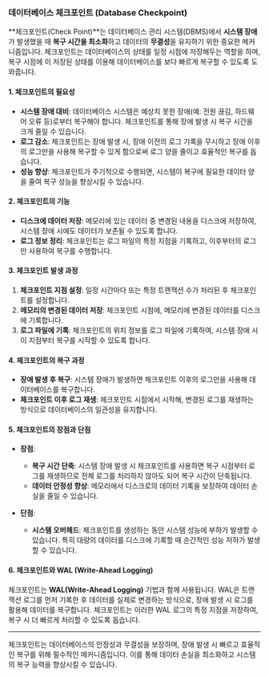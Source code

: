 ### 데이터베이스 체크포인트 (Database Checkpoint)

**체크포인트(Check Point)**는 데이터베이스 관리 시스템(DBMS)에서 **시스템 장애**가 발생했을 때 **복구 시간을 최소화**하고 데이터의 **무결성**을 유지하기 위한 중요한 메커니즘입니다. 체크포인트는 데이터베이스의 상태를 일정 시점에 저장해두는 역할을 하며, 복구 시점에 이 저장된 상태를 이용해 데이터베이스를 보다 빠르게 복구할 수 있도록 도와줍니다.

#### 1. 체크포인트의 필요성
- **시스템 장애 대비**: 데이터베이스 시스템은 예상치 못한 장애(예: 전원 끊김, 하드웨어 오류 등)로부터 복구해야 합니다. 체크포인트를 통해 장애 발생 시 복구 시간을 크게 줄일 수 있습니다.
- **로그 감소**: 체크포인트는 장애 발생 시, 장애 이전의 로그 기록을 무시하고 장애 이후의 로그만을 사용해 복구할 수 있게 함으로써 로그 양을 줄이고 효율적인 복구를 돕습니다.
- **성능 향상**: 체크포인트가 주기적으로 수행되면, 시스템이 복구에 필요한 데이터 양을 줄여 복구 성능을 향상시킬 수 있습니다.

#### 2. 체크포인트의 기능
- **디스크에 데이터 저장**: 메모리에 있는 데이터 중 변경된 내용을 디스크에 저장하여, 시스템 장애 시에도 데이터가 보존될 수 있도록 합니다.
- **로그 정보 정리**: 체크포인트는 로그 파일의 특정 지점을 기록하고, 이후부터의 로그만 사용하여 복구를 수행합니다.

#### 3. 체크포인트 발생 과정
1. **체크포인트 지점 설정**: 일정 시간마다 또는 특정 트랜잭션 수가 처리된 후 체크포인트를 설정합니다.
2. **메모리의 변경된 데이터 저장**: 체크포인트 시점에, 메모리에 변경된 데이터를 디스크에 기록합니다.
3. **로그 파일에 기록**: 체크포인트의 위치 정보를 로그 파일에 기록하여, 시스템 장애 시 이 지점부터 복구를 시작할 수 있도록 합니다.

#### 4. 체크포인트의 복구 과정
- **장애 발생 후 복구**: 시스템 장애가 발생하면 체크포인트 이후의 로그만을 사용해 데이터베이스를 복구합니다.
- **체크포인트 이후 로그 재생**: 체크포인트 시점에서 시작해, 변경된 로그를 재생하는 방식으로 데이터베이스의 일관성을 유지합니다.

#### 5. 체크포인트의 장점과 단점
- **장점**:
  - **복구 시간 단축**: 시스템 장애 발생 시 체크포인트를 사용하면 복구 시점부터 로그를 재생하므로 전체 로그를 처리하지 않아도 되어 복구 시간이 단축됩니다.
  - **데이터 안정성 향상**: 메모리에서 디스크로의 데이터 기록을 보장하여 데이터 손실을 줄일 수 있습니다.

- **단점**:
  - **시스템 오버헤드**: 체크포인트를 생성하는 동안 시스템 성능에 부하가 발생할 수 있습니다. 특히 대량의 데이터를 디스크에 기록할 때 순간적인 성능 저하가 발생할 수 있습니다.

#### 6. 체크포인트와 WAL (Write-Ahead Logging)
체크포인트는 **WAL(Write-Ahead Logging)** 기법과 함께 사용됩니다. WAL은 트랜잭션 로그를 먼저 기록한 후 데이터를 실제로 변경하는 방식으로, 장애 발생 시 로그를 활용해 데이터를 복구합니다. 체크포인트는 이러한 WAL 로그의 특정 지점을 저장하여, 복구 시 더 빠르게 처리할 수 있도록 돕습니다.

---

체크포인트는 데이터베이스의 안정성과 무결성을 보장하며, 장애 발생 시 빠르고 효율적인 복구를 위해 필수적인 메커니즘입니다. 이를 통해 데이터 손실을 최소화하고 시스템의 복구 능력을 향상시킬 수 있습니다.
